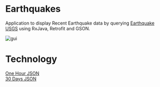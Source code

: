 # Earthquakes

Application to display Recent Earthquake data by querying [Earthquake USGS](https://earthquake.usgs.gov/earthquakes/feed/v1.0/geojson.php) using RxJava, Retrofit and GSON.

![gui](/Users/leahfeiner/IdeaProjects/feiner-earthquake-2024/screenshots)

# Technology
[One Hour JSON](https://earthquake.usgs.gov/earthquakes/feed/v1.0/summary/1.0_hour.geojson) <br>
[30 Days JSON](https://earthquake.usgs.gov/earthquakes/feed/v1.0/summary/significant_month.geojson)